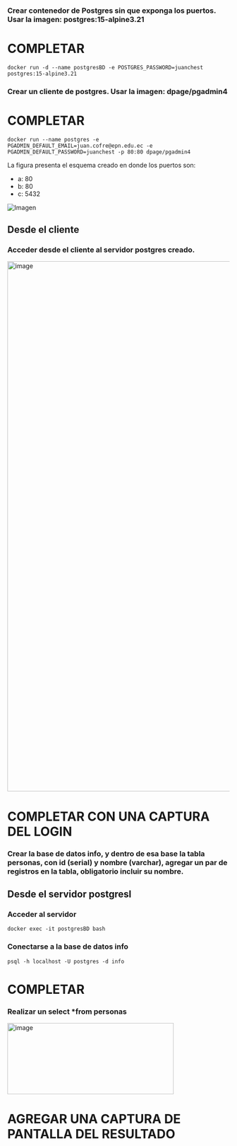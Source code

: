 ### Crear contenedor de Postgres sin que exponga los puertos. Usar la imagen: postgres:15-alpine3.21
# COMPLETAR
```
docker run -d --name postgresBD -e POSTGRES_PASSWORD=juanchest postgres:15-alpine3.21
```
### Crear un cliente de postgres. Usar la imagen: dpage/pgadmin4

# COMPLETAR
```
docker run --name postgres -e PGADMIN_DEFAULT_EMAIL=juan.cofre@epn.edu.ec -e PGADMIN_DEFAULT_PASSWORD=juanchest -p 80:80 dpage/pgadmin4
```

La figura presenta el esquema creado en donde los puertos son:
- a: 80
- b: 80
- c: 5432

![Imagen](esquema-2-ejercicio.PNG)

## Desde el cliente
### Acceder desde el cliente al servidor postgres creado.
<img width="1919" height="1199" alt="image" src="https://github.com/user-attachments/assets/0b90cedb-b409-41db-aafb-1632446406c2" />


# COMPLETAR CON UNA CAPTURA DEL LOGIN
### Crear la base de datos info, y dentro de esa base la tabla personas, con id (serial) y nombre (varchar), agregar un par de registros en la tabla, obligatorio incluir su nombre.

## Desde el servidor postgresl
### Acceder al servidor
```
docker exec -it postgresBD bash
```
### Conectarse a la base de datos info
```
psql -h localhost -U postgres -d info
```
# COMPLETAR
### Realizar un select *from personas

<img width="377" height="161" alt="image" src="https://github.com/user-attachments/assets/2640e903-8e8b-400b-8627-f86618158ab0" />

# AGREGAR UNA CAPTURA DE PANTALLA DEL RESULTADO
